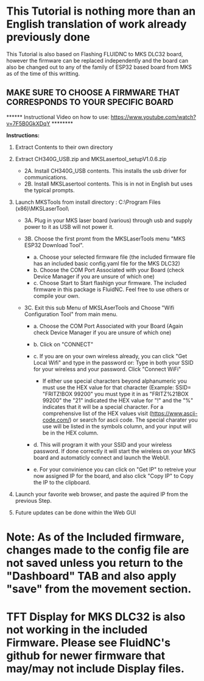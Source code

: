 # This Tutorial is nothing more than an English translation of work already previously done

This Tutorial is also based on Flashing FLUIDNC to MKS DLC32 board, however the firmware can be replaced independently and the board can also be changed out to any of the family of ESP32 based board from MKS as of the time of this writting.

## MAKE SURE TO CHOOSE A FIRMWARE THAT CORRESPONDS TO YOUR SPECIFIC BOARD

****** Instructional Video on how to use: https://www.youtube.com/watch?v=7F5B0GkXDqY  ********

**Instructions:**

1. Extract Contents to their own directory

2. Extract CH340G_USB.zip and MKSLasertool_setupV1.0.6.zip
   * 2A. Install CH340G_USB contents.  This installs the usb driver for communications.
   * 2B. Install MKSLasertool contents.  This is in not in English but uses the typical prompts.  
    
3. Launch MKSTools from install directory : C:\Program Files (x86)\MKSLaserTool\
   * 3A. Plug in your MKS laser board (various) through usb and supply power to it as USB will not power it.    
   * 3B. Choose the first promt from the MKSLaserTools menu "MKS ESP32 Download Tool".    
     * a. Choose your selected firmware file (the included firmware file has an included basic config.yaml file for the MKS DLC32) 
     * b. Choose the COM Port Associated with your Board (check Device Manager if you are unsure of which one)        
     * c. Choose Start to Start flashign your firmware.  The included firmware in this package is FluidNC. Feel free to use others or compile your own.
                
   * 3C. Exit this sub Menu of MKSLAserTools and Choose "Wifi Configuration Tool" from main menu.    
     - a. Choose the COM Port Associated with your Board (Again check Device Manager if you are unsure of which one)        
     - b. Click on "CONNECT"        
     - c. If you are on your own wireless already, you can click "Get Local Wifi" and type in the password or: Type in both your SSID for your wireless and your password. Click "Connect WiFi"
        
        - If either use special characters beyond alphanumeric you must use the HEX  value for that character (Example:  SSID= "FRITZ!BOX 99200" you must type it in as "FRITZ%21BOX 99200"  the "21" indicated the HEX value for "!" and the "%" indicates that it will be a special character.  For a comprehensive list of the HEX values visit (https://www.ascii-code.com/) or search for ascii code.  The special charater you use will be listed in the symbols column, and your input will be in the HEX column.            
     - d. This will program it with your SSID and your wireless password.  If done correctly it will start the wireless on your MKS board and automaticly connect and launch the WebUI.          
     - e. For your convinience you can click on "Get IP" to retreive your now assigned IP for the board, and also click "Copy IP" to Copy the IP to the clipboard.
        
        
4. Launch your favorite web browser, and paste the aquired IP from the previous Step.


5. Future updates can be done within the Web GUI


# Note: As of the Included firmware, changes made to the config file are not saved unless you return to the "Dashboard" TAB and also apply "save" from the movement section.

# TFT Display for MKS DLC32 is also not working in the included Firmware.  Please see FluidNC's github for newer firmware that may/may not include Display files.

